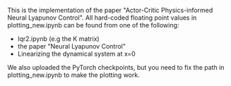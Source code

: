 This is the implementation of the paper "Actor-Critic Physics-informed Neural Lyapunov Control". All hard-coded floating point values in plotting_new.ipynb can be found from one of the following:

- lqr2.ipynb (e.g the K matrix)
- the paper "Neural Lyapunov Control"
- Linearizing the dynamical system at x=0

We also uploaded the PyTorch checkpoints, but you need to fix the path in plotting_new.ipynb to make the plotting work.
